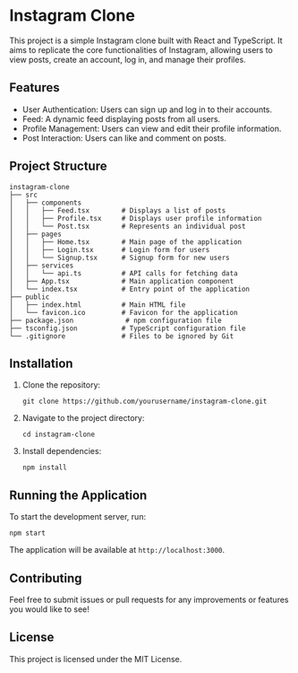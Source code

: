# Instagram Clone

This project is a simple Instagram clone built with React and TypeScript. It aims to replicate the core functionalities of Instagram, allowing users to view posts, create an account, log in, and manage their profiles.

## Features

- User Authentication: Users can sign up and log in to their accounts.
- Feed: A dynamic feed displaying posts from all users.
- Profile Management: Users can view and edit their profile information.
- Post Interaction: Users can like and comment on posts.

## Project Structure

```
instagram-clone
├── src
│   ├── components
│   │   ├── Feed.tsx        # Displays a list of posts
│   │   ├── Profile.tsx     # Displays user profile information
│   │   └── Post.tsx        # Represents an individual post
│   ├── pages
│   │   ├── Home.tsx        # Main page of the application
│   │   ├── Login.tsx       # Login form for users
│   │   └── Signup.tsx      # Signup form for new users
│   ├── services
│   │   └── api.ts          # API calls for fetching data
│   ├── App.tsx             # Main application component
│   └── index.tsx           # Entry point of the application
├── public
│   ├── index.html          # Main HTML file
│   └── favicon.ico         # Favicon for the application
├── package.json             # npm configuration file
├── tsconfig.json           # TypeScript configuration file
└── .gitignore              # Files to be ignored by Git
```

## Installation

1. Clone the repository:
   ```
   git clone https://github.com/yourusername/instagram-clone.git
   ```
2. Navigate to the project directory:
   ```
   cd instagram-clone
   ```
3. Install dependencies:
   ```
   npm install
   ```

## Running the Application

To start the development server, run:
```
npm start
```
The application will be available at `http://localhost:3000`.

## Contributing

Feel free to submit issues or pull requests for any improvements or features you would like to see!

## License

This project is licensed under the MIT License.